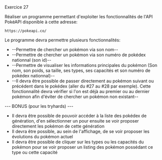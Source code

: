 Exercice 27

Réaliser un programme permettant d'exploiter les fonctionnalités de l'API PokéAPI disponible à cette adresse:

```text
https://pokeapi.co/
```

Le programme devra permettre plusieurs fonctionnalités:
* --Permettre de chercher un pokémon via son nom--
* --Permettre de chercher un pokémon via son numéro de pokédex nationnal (son id)--
* --Permettre de visualiser les informations principales du pokémon (Son nom, son poids, sa taille, ses types, ses capacités et son numéro de pokédex nationnal)--
* --Il devra être possible de passer directement au pokémon suivant ou précédent dans le pokédex (aller du #27 au #28 par exemple). Cette fonctionnalité devra vérifier si l'on est déjà au premier ou au dernier pokémon afin d'éviter de chercher un pokémon non existant--


--- BONUS (pour les tryhards) ---

* Il devra être possible de pouvoir accéder à la liste des pokédex de génération, d'en sélectionner un pour ensuite se voir proposer directement les pokémon de cette génération
* Il devra être possible, au sein de l'affichage, de se voir proposer les évolutions du pokémon actuel
* Il devra être possible de cliquer sur les types ou les capacités du pokémon pour se voir proposer un listing des pokémon possédant ce type ou cette capacité
